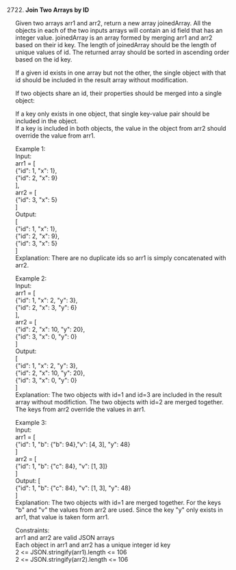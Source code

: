 2722. **Join Two Arrays by ID**

Given two arrays arr1 and arr2, return a new array joinedArray. All the objects in each of the two inputs arrays will contain an id field that has an integer value. joinedArray is an array formed by merging arr1 and arr2 based on their id key. The length of joinedArray should be the length of unique values of id. The returned array should be sorted in ascending order based on the id key.<br>

If a given id exists in one array but not the other, the single object with that id should be included in the result array without modification.<br>

If two objects share an id, their properties should be merged into a single object:<br>

If a key only exists in one object, that single key-value pair should be included in the object.<br>
If a key is included in both objects, the value in the object from arr2 should override the value from arr1.<br>

Example 1:<br>
Input: <br>
arr1 = [<br>
{"id": 1, "x": 1},<br>
{"id": 2, "x": 9}<br>
], <br>
arr2 = [<br>
{"id": 3, "x": 5}<br>
]<br>
Output: <br>
[<br>
{"id": 1, "x": 1},<br>
{"id": 2, "x": 9},<br>
{"id": 3, "x": 5}<br>
]<br>
Explanation: There are no duplicate ids so arr1 is simply concatenated with arr2.<br>

Example 2:<br>
Input: <br>
arr1 = [<br>
{"id": 1, "x": 2, "y": 3},<br>
{"id": 2, "x": 3, "y": 6}<br>
], <br>
arr2 = [<br>
{"id": 2, "x": 10, "y": 20},<br>
{"id": 3, "x": 0, "y": 0}<br>
]<br>
Output: <br>
[<br>
{"id": 1, "x": 2, "y": 3},<br>
{"id": 2, "x": 10, "y": 20},<br>
{"id": 3, "x": 0, "y": 0}<br>
]<br>
Explanation: The two objects with id=1 and id=3 are included in the result array without modifiction. The two objects with id=2 are merged together. The keys from arr2 override the values in arr1.<br>

Example 3:<br>
Input: <br>
arr1 = [<br>
{"id": 1, "b": {"b": 94},"v": [4, 3], "y": 48}<br>
]<br>
arr2 = [<br>
{"id": 1, "b": {"c": 84}, "v": [1, 3]}<br>
]<br>
Output: [<br>
{"id": 1, "b": {"c": 84}, "v": [1, 3], "y": 48}<br>
]<br>
Explanation: The two objects with id=1 are merged together. For the keys "b" and "v" the values from arr2 are used. Since the key "y" only exists in arr1, that value is taken form arr1.<br>

Constraints:<br>
arr1 and arr2 are valid JSON arrays<br>
Each object in arr1 and arr2 has a unique integer id key<br>
2 <= JSON.stringify(arr1).length <= 106<br>
2 <= JSON.stringify(arr2).length <= 106
